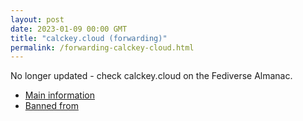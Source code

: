 ```yaml
---
layout: post
date: 2023-01-09 00:00 GMT
title: "calckey.cloud (forwarding)"
permalink: /forwarding-calckey-cloud.html
---
```


No longer updated - check calckey.cloud on the Fediverse Almanac.

* [Main information](https://www.fediversealmanac.com/api/v1/instances/calckey.cloud)
* [Banned from](https://www.fediversealmanac.com/api/v1/instances/calckey.cloud/banned_from)

